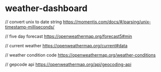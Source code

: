 # weather-dashboard

// convert unix to date string
https://momentjs.com/docs/#/parsing/unix-timestamp-milliseconds/

// five day forecast
https://openweathermap.org/forecast5#min


// current weather
https://openweathermap.org/current#data

// weather condition code
https://openweathermap.org/weather-conditions

// gepcode api
https://openweathermap.org/api/geocoding-api

